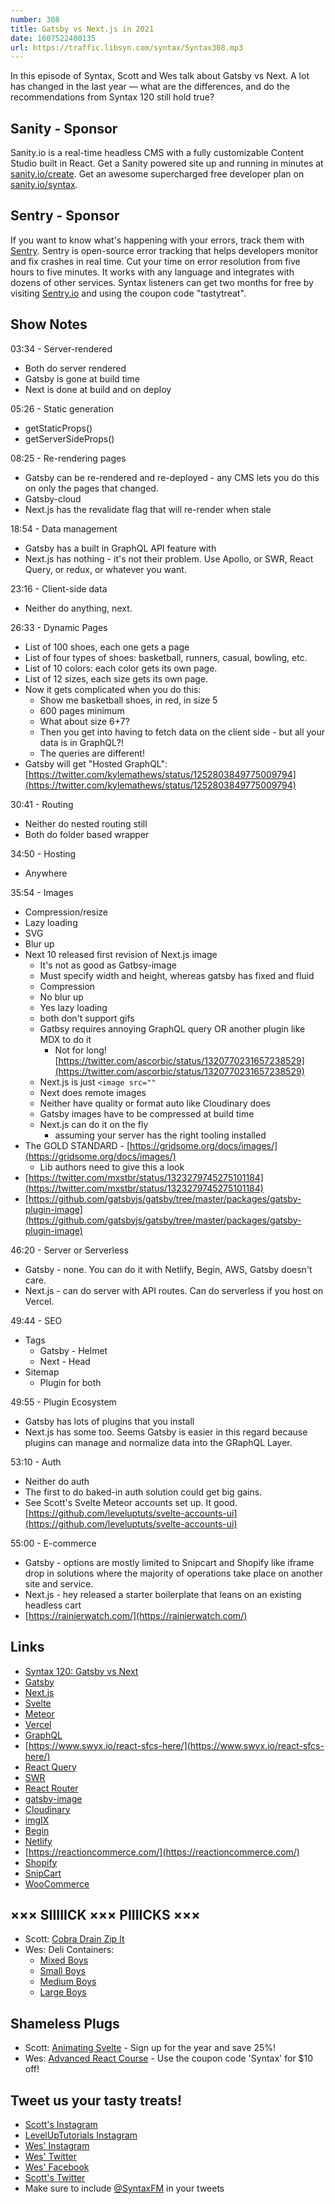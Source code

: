 ```yaml
---
number: 308
title: Gatsby vs Next.js in 2021
date: 1607522400135
url: https://traffic.libsyn.com/syntax/Syntax308.mp3
---
```


In this episode of Syntax, Scott and Wes talk about Gatsby vs Next. A lot has changed in the last year — what are the differences, and do the recommendations from Syntax 120 still hold true?

## Sanity - Sponsor
Sanity.io is a real-time headless CMS with a fully customizable Content Studio built in React. Get a Sanity powered site up and running in minutes at [sanity.io/create](https://www.sanity.io/create). Get an awesome supercharged free developer plan on [sanity.io/syntax](https://www.sanity.io/syntax).

## Sentry - Sponsor
If you want to know what's happening with your errors, track them with [Sentry](https://sentry.io/). Sentry is open-source error tracking that helps developers monitor and fix crashes in real time. Cut your time on error resolution from five hours to five minutes. It works with any language and integrates with dozens of other services. Syntax listeners can get two months for free by visiting [Sentry.io](https://sentry.io/) and using the coupon code "tastytreat".

## Show Notes

03:34 - Server-rendered
* Both do server rendered
* Gatsby is gone at build time
* Next is done at build and on deploy

05:26 - Static generation
* getStaticProps()
* getServerSideProps()

08:25 - Re-rendering pages
* Gatsby can be re-rendered and re-deployed - any CMS lets you do this on only the pages that changed.
* Gatsby-cloud
* Next.js has the revalidate flag that will re-render when stale

18:54 - Data management
* Gatsby has a built in GraphQL API feature with
* Next.js has nothing - it's not their problem. Use Apollo, or SWR, React Query, or redux, or whatever you want.

23:16 - Client-side data
* Neither do anything, next.

26:33 - Dynamic Pages
* List of 100 shoes, each one gets a page
* List of four types of shoes: basketball, runners, casual, bowling, etc.
* List of 10 colors: each color gets its own page.
* List of 12 sizes, each size gets its own page.
* Now it gets complicated when you do this:
    * Show me basketball shoes, in red, in size 5
    * 600 pages minimum
    * What about size 6+7?
    * Then you get into having to fetch data on the client side - but all your data is in GraphQL?!
    * The queries are different!
* Gatsby will get "Hosted GraphQL": [https://twitter.com/kylemathews/status/1252803849775009794](https://twitter.com/kylemathews/status/1252803849775009794)

30:41 - Routing
* Neither do nested routing still
* Both do folder based wrapper

34:50 - Hosting
* Anywhere

35:54 - Images
* Compression/resize
* Lazy loading
* SVG
* Blur up
* Next 10 released first revision of Next.js image
    * It's not as good as Gatbsy-image
    * Must specify width and height, whereas gatsby has fixed and fluid
    * Compression
    * No blur up
    * Yes lazy loading
    * both don't support gifs
    * Gatbsy requires annoying GraphQL query OR another plugin like MDX to do it
        * Not for long! [https://twitter.com/ascorbic/status/1320770231657238529](https://twitter.com/ascorbic/status/1320770231657238529)
    * Next.js is just `<image src=""`
    * Next does remote images
    * Neither have quality or format auto like Cloudinary does
    * Gatsby images have to be compressed at build time
    * Next.js can do it on the fly
        * assuming your server has the right tooling installed
* The GOLD STANDARD - [https://gridsome.org/docs/images/](https://gridsome.org/docs/images/)
    * Lib authors need to give this a look
* [https://twitter.com/mxstbr/status/1323279745275101184](https://twitter.com/mxstbr/status/1323279745275101184)
* [https://github.com/gatsbyjs/gatsby/tree/master/packages/gatsby-plugin-image](https://github.com/gatsbyjs/gatsby/tree/master/packages/gatsby-plugin-image)

46:20 - Server or Serverless
* Gatsby - none. You can do it with Netlify, Begin, AWS, Gatsby doesn't care.
* Next.js - can do server with API routes. Can do serverless if you host on Vercel.

49:44 - SEO
* Tags
    * Gatsby - Helmet
    * Next - Head
* Sitemap
    * Plugin for both

49:55 - Plugin Ecosystem
* Gatsby has lots of plugins that you install
* Next.js has some too. Seems Gatsby is easier in this regard because plugins can manage and normalize data into the GRaphQL Layer.

53:10 - Auth
* Neither do auth
* The first to do baked-in auth solution could get big gains.
* See Scott's Svelte Meteor accounts set up. It good. [https://github.com/leveluptuts/svelte-accounts-ui](https://github.com/leveluptuts/svelte-accounts-ui)

55:00 - E-commerce
* Gatsby - options are mostly limited to Snipcart and Shopify like iframe drop in solutions where the majority of operations take place on another site and service.
* Next.js - hey released a starter boilerplate that leans on an existing headless cart
* [https://rainierwatch.com/](https://rainierwatch.com/)

## Links
* [Syntax 120: Gatsby vs Next](https://syntax.fm/show/120/gatsby-vs-next)
* [Gatsby](https://www.gatsbyjs.org/)
* [Next.js](https://nextjs.org/)
* [Svelte](https://svelte.dev/)
* [Meteor](https://www.meteor.com/)
* [Vercel](https://vercel.com/)
* [GraphQL](https://graphql.org/)
* [https://www.swyx.io/react-sfcs-here/](https://www.swyx.io/react-sfcs-here/)
* [React Query](https://react-query.tanstack.com/)
* [SWR](https://swr.vercel.app/)
* [React Router](https://reactrouter.com/)
* [gatsby-image](https://www.gatsbyjs.com/plugins/gatsby-image/)
* [Cloudinary](https://cloudinary.com/)
* [imgIX](https://www.imgix.com/)
* [Begin](https://begin.com/)
* [Netlify](https://www.netlify.com/)
* [https://reactioncommerce.com/](https://reactioncommerce.com/)
* [Shopify](https://www.shopify.com/)
* [SnipCart](https://snipcart.com/)
* [WooCommerce](https://woocommerce.com/)

## ××× SIIIIICK ××× PIIIICKS ×××
* Scott: [Cobra Drain Zip It](https://amzn.to/2TOqDdw)
* Wes: Deli Containers:
    * [Mixed Boys](https://amzn.to/3kSQmxh) 
    * [Small Boys](https://amzn.to/3kUC53h)
    * [Medium Boys](https://amzn.to/3evBh2F) 
    * [Large Boys](https://amzn.to/2JypwNv)

## Shameless Plugs
* Scott: [Animating Svelte](https://www.leveluptutorials.com/pro) - Sign up for the year and save 25%!
* Wes: [Advanced React Course](https://advancedreact.com/) - Use the coupon code 'Syntax' for $10 off!

## Tweet us your tasty treats!
* [Scott's Instagram](https://www.instagram.com/stolinski/)
* [LevelUpTutorials Instagram](https://www.instagram.com/LevelUpTutorials/)
* [Wes' Instagram](https://www.instagram.com/wesbos/)
* [Wes' Twitter](https://twitter.com/wesbos)
* [Wes' Facebook](https://www.facebook.com/wesbos.developer)
* [Scott's Twitter](https://twitter.com/stolinski)
* Make sure to include [@SyntaxFM](https://twitter.com/SyntaxFM) in your tweets